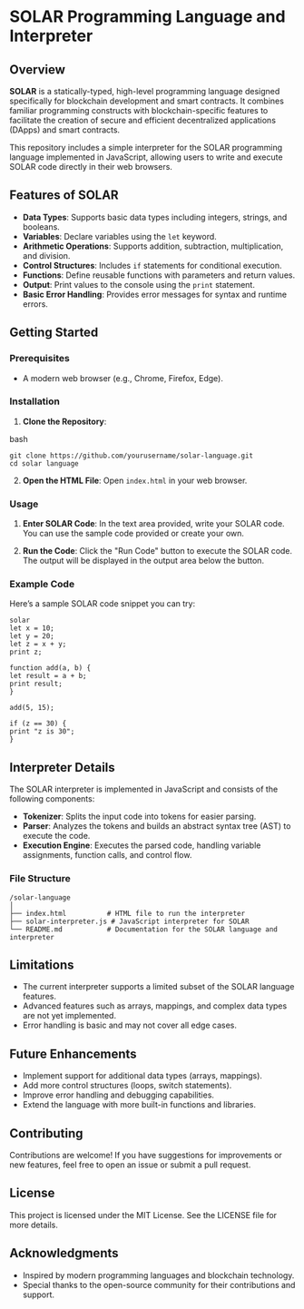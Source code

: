 # SOLAR Programming Language and Interpreter

## Overview

**SOLAR** is a statically-typed, high-level programming language designed specifically for blockchain development and smart contracts. It combines familiar programming constructs with blockchain-specific features to facilitate the creation of secure and efficient decentralized applications (DApps) and smart contracts.

This repository includes a simple interpreter for the SOLAR programming language implemented in JavaScript, allowing users to write and execute SOLAR code directly in their web browsers.

## Features of SOLAR

- **Data Types**: Supports basic data types including integers, strings, and booleans.
- **Variables**: Declare variables using the `let` keyword.
- **Arithmetic Operations**: Supports addition, subtraction, multiplication, and division.
- **Control Structures**: Includes `if` statements for conditional execution.
- **Functions**: Define reusable functions with parameters and return values.
- **Output**: Print values to the console using the `print` statement.
- **Basic Error Handling**: Provides error messages for syntax and runtime errors.

## Getting Started

### Prerequisites

- A modern web browser (e.g., Chrome, Firefox, Edge).

### Installation

1. **Clone the Repository**: 

bash
```
git clone https://github.com/yourusername/solar-language.git
cd solar language
```
2. **Open the HTML File**: 
 Open `index.html` in your web browser.

### Usage

1. **Enter SOLAR Code**: In the text area provided, write your SOLAR code. You can use the sample code provided or create your own.

2. **Run the Code**: Click the "Run Code" button to execute the SOLAR code. The output will be displayed in the output area below the button.

### Example Code

Here’s a sample SOLAR code snippet you can try:

```
solar
let x = 10;
let y = 20;
let z = x + y;
print z;

function add(a, b) {
let result = a + b;
print result;
}

add(5, 15);

if (z == 30) {
print "z is 30";
}
```

## Interpreter Details

The SOLAR interpreter is implemented in JavaScript and consists of the following components:

- **Tokenizer**: Splits the input code into tokens for easier parsing.
- **Parser**: Analyzes the tokens and builds an abstract syntax tree (AST) to execute the code.
- **Execution Engine**: Executes the parsed code, handling variable assignments, function calls, and control flow.

### File Structure
```
/solar-language
│
├── index.html          # HTML file to run the interpreter
├── solar-interpreter.js # JavaScript interpreter for SOLAR
└── README.md           # Documentation for the SOLAR language and interpreter
```

## Limitations

- The current interpreter supports a limited subset of the SOLAR language features.
- Advanced features such as arrays, mappings, and complex data types are not yet implemented.
- Error handling is basic and may not cover all edge cases.

## Future Enhancements

- Implement support for additional data types (arrays, mappings).
- Add more control structures (loops, switch statements).
- Improve error handling and debugging capabilities.
- Extend the language with more built-in functions and libraries.

## Contributing

Contributions are welcome! If you have suggestions for improvements or new features, feel free to open an issue or submit a pull request.

## License

This project is licensed under the MIT License. See the LICENSE file for more details.

## Acknowledgments

- Inspired by modern programming languages and blockchain technology.
- Special thanks to the open-source community for their contributions and support.